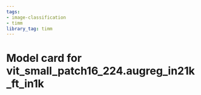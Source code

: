 ```yaml
---
tags:
- image-classification
- timm
library_tag: timm
---
```

# Model card for vit_small_patch16_224.augreg_in21k_ft_in1k